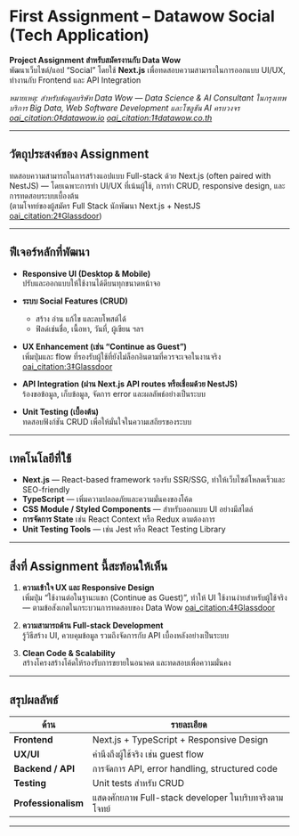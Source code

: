 # First Assignment – Datawow Social (Tech Application)

**Project Assignment สำหรับสมัครงานกับ Data Wow**  
พัฒนาเว็บไซต์/แอป “Social” โดยใช้ **Next.js** เพื่อทดสอบความสามารถในการออกแบบ UI/UX, ทำงานกับ Frontend และ API Integration

 *หมายเหตุ: สำหรับข้อมูลบริษัท Data Wow — Data Science & AI Consultant ในกรุงเทพ บริการ Big Data, Web Software Development และโซลูชัน AI ครบวงจร  [oai_citation:0‡datawow.io](https://www.datawow.io/about?utm_source=chatgpt.com) [oai_citation:1‡datawow.co.th](https://www.datawow.co.th/careers?utm_source=chatgpt.com)*

---

##  วัตถุประสงค์ของ Assignment
ทดสอบความสามารถในการสร้างแอปแบบ Full-stack ด้วย Next.js (often paired with NestJS) — โดยเฉพาะการทำ UI/UX ที่เน้นผู้ใช้, การทำ CRUD, responsive design, และการทดสอบระบบเบื้องต้น  
(ตามโจทย์ของผู้สมัคร Full Stack นักพัฒนา Next.js + NestJS  [oai_citation:2‡Glassdoor](https://www.glassdoor.com/Interview/Datawow-Interview-Questions-E5561703.htm?utm_source=chatgpt.com))

---

##  ฟีเจอร์หลักที่พัฒนา

- **Responsive UI (Desktop & Mobile)**  
  ปรับและออกแบบให้ใช้งานได้ดีบนทุกขนาดหน้าจอ  

- **ระบบ Social Features (CRUD)**  
  - สร้าง อ่าน แก้ไข และลบโพสต์ได้  
  - ฟิลด์เช่นชื่อ, เนื้อหา, วันที่, ผู้เขียน ฯลฯ  

- **UX Enhancement (เช่น “Continue as Guest”)**  
  เพิ่มปุ่มและ flow ที่รองรับผู้ใช้ที่ยังไม่ล็อกอินตามที่ควรจะเจอในงานจริง  [oai_citation:3‡Glassdoor](https://www.glassdoor.com/Interview/Datawow-Interview-Questions-E5561703.htm?utm_source=chatgpt.com)

- **API Integration (ผ่าน Next.js API routes หรือเชื่อมด้วย NestJS)**  
  ร้องขอข้อมูล, เก็บข้อมูล, จัดการ error และผลลัพธ์อย่างเป็นระบบ  

- **Unit Testing (เบื้องต้น)**  
  ทดสอบฟังก์ชัน CRUD เพื่อให้มั่นใจในความเสถียรของระบบ

---

##  เทคโนโลยีที่ใช้

- **Next.js** — React-based framework รองรับ SSR/SSG, ทำให้เว็บไซต์โหลดเร็วและ SEO-friendly  
- **TypeScript** — เพิ่มความปลอดภัยและความมั่นคงของโค้ด  
- **CSS Module / Styled Components** — สำหรับออกแบบ UI อย่างมีสไตล์  
- **การจัดการ State** เช่น React Context หรือ Redux ตามต้องการ  
- **Unit Testing Tools** — เช่น Jest หรือ React Testing Library  

---

##  สิ่งที่ Assignment นี้สะท้อนให้เห็น

1. **ความเข้าใจ UX และ Responsive Design**  
   เพิ่มปุ่ม “ใช้งานต่อในฐานะแขก (Continue as Guest)”, ทำให้ UI ใช้งานง่ายสำหรับผู้ใช้จริง — ตามข้อสังเกตในกระบวนการทดสอบของ Data Wow  [oai_citation:4‡Glassdoor](https://www.glassdoor.com/Interview/Datawow-Interview-Questions-E5561703.htm?utm_source=chatgpt.com)

2. **ความสามารถด้าน Full-stack Development**  
   รู้วิธีสร้าง UI, ควบคุมข้อมูล รวมถึงจัดการกับ API เบื้องหลังอย่างเป็นระบบ

3. **Clean Code & Scalability**  
   สร้างโครงสร้างโค้ดให้รองรับการขยายในอนาคต และทดสอบเพื่อความมั่นคง

---

##  สรุปผลลัพธ์

| ด้าน | รายละเอียด |
|------|------------|
| **Frontend** | Next.js + TypeScript + Responsive Design |
| **UX/UI** | คำนึงถึงผู้ใช้จริง เช่น guest flow |
| **Backend / API** | การจัดการ API, error handling, structured code |
| **Testing** | Unit tests สำหรับ CRUD |
| **Professionalism** | แสดงศักยภาพ Full-stack developer ในบริบทจริงตามโจทย์ |

---
